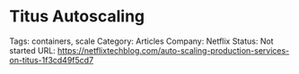 # Titus Autoscaling

Tags: containers, scale
Category: Articles
Company: Netflix
Status: Not started
URL: https://netflixtechblog.com/auto-scaling-production-services-on-titus-1f3cd49f5cd7
